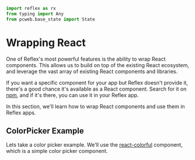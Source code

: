 ```python exec
import reflex as rx
from typing import Any
from pcweb.base_state import State
```
# Wrapping React


One of Reflex's most powerful features is the ability to wrap React components. This allows us to build on top of the existing React ecosystem, and leverage the vast array of existing React components and libraries.

If you want a specific component for your app but Reflex doesn't provide it, there's a good chance it's available as a React component. Search for it on [npm](https://www.npmjs.com/), and if it's there, you can use it in your Reflex app.

In this section, we'll learn how to wrap React components and use them in Reflex apps.

## ColorPicker Example

Lets take a color picker example. We'll use the [react-colorful](https://www.npmjs.com/package/react-colorful) component, which is a simple color picker component.
